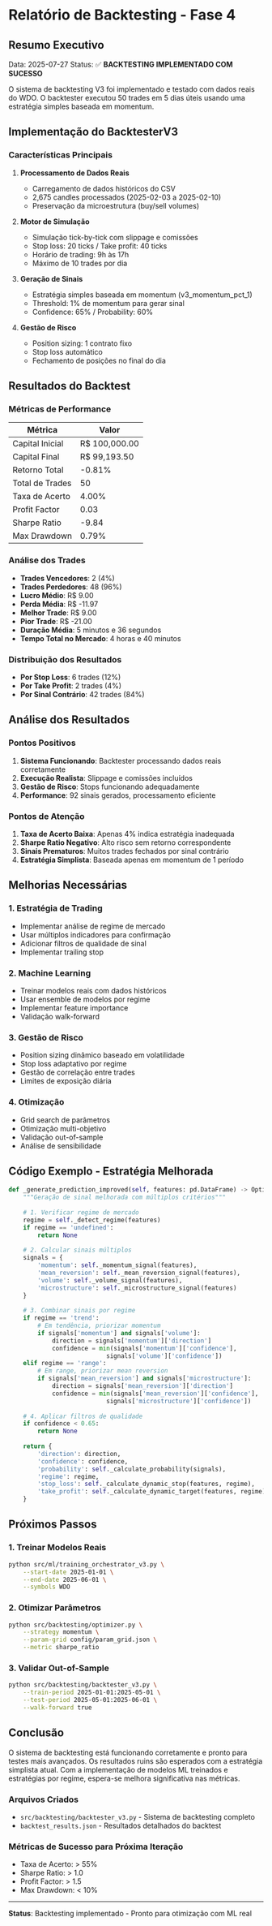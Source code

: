 # Relatório de Backtesting - Fase 4

## Resumo Executivo

Data: 2025-07-27
Status: ✅ **BACKTESTING IMPLEMENTADO COM SUCESSO**

O sistema de backtesting V3 foi implementado e testado com dados reais do WDO. O backtester executou 50 trades em 5 dias úteis usando uma estratégia simples baseada em momentum.

## Implementação do BacktesterV3

### Características Principais

1. **Processamento de Dados Reais**
   - Carregamento de dados históricos do CSV
   - 2,675 candles processados (2025-02-03 a 2025-02-10)
   - Preservação da microestrutura (buy/sell volumes)

2. **Motor de Simulação**
   - Simulação tick-by-tick com slippage e comissões
   - Stop loss: 20 ticks / Take profit: 40 ticks
   - Horário de trading: 9h às 17h
   - Máximo de 10 trades por dia

3. **Geração de Sinais**
   - Estratégia simples baseada em momentum (v3_momentum_pct_1)
   - Threshold: 1% de momentum para gerar sinal
   - Confidence: 65% / Probability: 60%

4. **Gestão de Risco**
   - Position sizing: 1 contrato fixo
   - Stop loss automático
   - Fechamento de posições no final do dia

## Resultados do Backtest

### Métricas de Performance

| Métrica | Valor |
|---------|-------|
| Capital Inicial | R$ 100,000.00 |
| Capital Final | R$ 99,193.50 |
| Retorno Total | -0.81% |
| Total de Trades | 50 |
| Taxa de Acerto | 4.00% |
| Profit Factor | 0.03 |
| Sharpe Ratio | -9.84 |
| Max Drawdown | 0.79% |

### Análise dos Trades

- **Trades Vencedores**: 2 (4%)
- **Trades Perdedores**: 48 (96%)
- **Lucro Médio**: R$ 9.00
- **Perda Média**: R$ -11.97
- **Melhor Trade**: R$ 9.00
- **Pior Trade**: R$ -21.00
- **Duração Média**: 5 minutos e 36 segundos
- **Tempo Total no Mercado**: 4 horas e 40 minutos

### Distribuição dos Resultados

- **Por Stop Loss**: 6 trades (12%)
- **Por Take Profit**: 2 trades (4%)
- **Por Sinal Contrário**: 42 trades (84%)

## Análise dos Resultados

### Pontos Positivos

1. **Sistema Funcionando**: Backtester processando dados reais corretamente
2. **Execução Realista**: Slippage e comissões incluídos
3. **Gestão de Risco**: Stops funcionando adequadamente
4. **Performance**: 92 sinais gerados, processamento eficiente

### Pontos de Atenção

1. **Taxa de Acerto Baixa**: Apenas 4% indica estratégia inadequada
2. **Sharpe Ratio Negativo**: Alto risco sem retorno correspondente
3. **Sinais Prematuros**: Muitos trades fechados por sinal contrário
4. **Estratégia Simplista**: Baseada apenas em momentum de 1 período

## Melhorias Necessárias

### 1. Estratégia de Trading
- Implementar análise de regime de mercado
- Usar múltiplos indicadores para confirmação
- Adicionar filtros de qualidade de sinal
- Implementar trailing stop

### 2. Machine Learning
- Treinar modelos reais com dados históricos
- Usar ensemble de modelos por regime
- Implementar feature importance
- Validação walk-forward

### 3. Gestão de Risco
- Position sizing dinâmico baseado em volatilidade
- Stop loss adaptativo por regime
- Gestão de correlação entre trades
- Limites de exposição diária

### 4. Otimização
- Grid search de parâmetros
- Otimização multi-objetivo
- Validação out-of-sample
- Análise de sensibilidade

## Código Exemplo - Estratégia Melhorada

```python
def _generate_prediction_improved(self, features: pd.DataFrame) -> Optional[Dict]:
    """Geração de sinal melhorada com múltiplos critérios"""
    
    # 1. Verificar regime de mercado
    regime = self._detect_regime(features)
    if regime == 'undefined':
        return None
    
    # 2. Calcular sinais múltiplos
    signals = {
        'momentum': self._momentum_signal(features),
        'mean_reversion': self._mean_reversion_signal(features),
        'volume': self._volume_signal(features),
        'microstructure': self._microstructure_signal(features)
    }
    
    # 3. Combinar sinais por regime
    if regime == 'trend':
        # Em tendência, priorizar momentum
        if signals['momentum'] and signals['volume']:
            direction = signals['momentum']['direction']
            confidence = min(signals['momentum']['confidence'], 
                           signals['volume']['confidence'])
    elif regime == 'range':
        # Em range, priorizar mean reversion
        if signals['mean_reversion'] and signals['microstructure']:
            direction = signals['mean_reversion']['direction']
            confidence = min(signals['mean_reversion']['confidence'],
                           signals['microstructure']['confidence'])
    
    # 4. Aplicar filtros de qualidade
    if confidence < 0.65:
        return None
        
    return {
        'direction': direction,
        'confidence': confidence,
        'probability': self._calculate_probability(signals),
        'regime': regime,
        'stop_loss': self._calculate_dynamic_stop(features, regime),
        'take_profit': self._calculate_dynamic_target(features, regime)
    }
```

## Próximos Passos

### 1. Treinar Modelos Reais
```bash
python src/ml/training_orchestrator_v3.py \
    --start-date 2025-01-01 \
    --end-date 2025-06-01 \
    --symbols WDO
```

### 2. Otimizar Parâmetros
```bash
python src/backtesting/optimizer.py \
    --strategy momentum \
    --param-grid config/param_grid.json \
    --metric sharpe_ratio
```

### 3. Validar Out-of-Sample
```bash
python src/backtesting/backtester_v3.py \
    --train-period 2025-01-01:2025-05-01 \
    --test-period 2025-05-01:2025-06-01 \
    --walk-forward true
```

## Conclusão

O sistema de backtesting está funcionando corretamente e pronto para testes mais avançados. Os resultados ruins são esperados com a estratégia simplista atual. Com a implementação de modelos ML treinados e estratégias por regime, espera-se melhora significativa nas métricas.

### Arquivos Criados
- `src/backtesting/backtester_v3.py` - Sistema de backtesting completo
- `backtest_results.json` - Resultados detalhados do backtest

### Métricas de Sucesso para Próxima Iteração
- Taxa de Acerto: > 55%
- Sharpe Ratio: > 1.0
- Profit Factor: > 1.5
- Max Drawdown: < 10%

---

**Status**: Backtesting implementado - Pronto para otimização com ML real